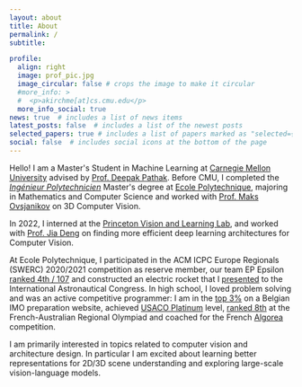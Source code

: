 ```yaml
---
layout: about
title: About
permalink: /
subtitle: 

profile:
  align: right
  image: prof_pic.jpg
  image_circular: false # crops the image to make it circular
  #more_info: >
  #  <p>akirchme[at]cs.cmu.edu</p>
  more_info_social: true
news: true  # includes a list of news items
latest_posts: false  # includes a list of the newest posts
selected_papers: true # includes a list of papers marked as "selected={true}"
social: false  # includes social icons at the bottom of the page
---
```


Hello! I am a Master's Student in Machine Learning at [Carnegie Mellon University](https://www.ml.cmu.edu) advised by [Prof. Deepak Pathak](https://www.cs.cmu.edu/~dpathak). Before CMU, I completed the [_Ingénieur Polytechnicien_](https://programmes.polytechnique.edu/en/ingenieur-polytechnicien-program/ingenieur-polytechnicien-program) Master's degree at [Ecole Polytechnique](https://www.polytechnique.edu), majoring in Mathematics and Computer Science and worked with [Prof. Maks Ovsjanikov](https://www.lix.polytechnique.frx/~maks/) on 3D Computer Vision. 

In 2022, I interned at the [Princeton Vision and Learning Lab](https://pvl.cs.princeton.edu), and worked with [Prof. Jia Deng](https://www.cs.princeton.edu/~jiadeng/) on finding more efficient deep learning architectures for Computer Vision. 

At Ecole Polytechnique, I participated in the ACM ICPC Europe Regionals (SWERC) 2020/2021 competition as reserve member, our team EP Epsilon [ranked 4th / 107](https://swerc.eu/2020/theme/scoreboard/index.html) and constructed an electric rocket that I [presented](https://iafastro.directory/iac/paper/id/64940/summary/) to the International Astronautical Congress. In high school, I loved problem solving and was an active competitive programmer: I am in the [top 3%](https://www.mathraining.be/users/363) on a Belgian IMO preparation website, achieved [USACO Platinum](http://www.usaco.org/current/data/dec16_gold_results.html) level, [ranked 8th](https://orac.amt.edu.au/fario/fario17results.html) at the French-Australian Regional Olympiad and coached for the French [Algorea](https://algorea.org) competition. 


I am primarily interested in topics related to computer vision and architecture design. In particular I am excited about learning better representations for 2D/3D scene understanding and exploring large-scale vision-language models. 

<!---
My research interests lie at at the intersection of computer vision and artificial intelligence, . In particular, I am interested in 2D/3D scene understanding, self-supervised learning, multimodal machine learning in topics related to generalization and perception, with a focus on multimodal machine learning and 3D computer vision. 
-->
